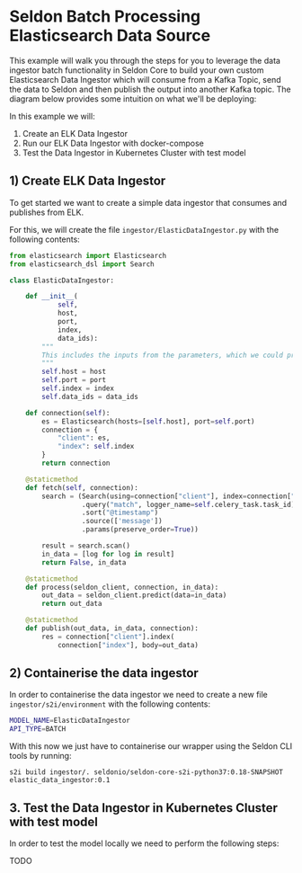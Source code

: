 
# Seldon Batch Processing Elasticsearch Data Source

This example will walk you through the steps for you to leverage the data ingestor batch functionality in Seldon Core to build your own custom Elasticsearch Data Ingestor which will consume from a Kafka Topic, send the data to Seldon and then publish the output into another Kafka topic. The diagram below provides some intuition on what we'll be deploying:

[](./batch-seldon-elk-cluster.png)

In this example we will:
1. Create an ELK Data Ingestor
2. Run our ELK Data Ingestor with docker-compose
3. Test the Data Ingestor in Kubernetes Cluster with test model

## 1) Create ELK Data Ingestor

To get started we want to create a simple data ingestor that consumes and publishes from ELK.

For this, we will create the file `ingestor/ElasticDataIngestor.py` with the following contents:

```python
from elasticsearch import Elasticsearch
from elasticsearch_dsl import Search

class ElasticDataIngestor:

    def __init__(
            self,
            host,
            port,
            index,
            data_ids):
        """
        This includes the inputs from the parameters, which we could provide some by default
        """
        self.host = host
        self.port = port
        self.index = index
        self.data_ids = data_ids

    def connection(self):
        es = Elasticsearch(hosts=[self.host], port=self.port)
        connection = {
            "client": es,
            "index": self.index
        }
        return connection

    @staticmethod
    def fetch(self, connection):
        search = (Search(using=connection["client"], index=connection["index"])
                  .query("match", logger_name=self.celery_task.task_id)
                  .sort("@timestamp")
                  .source(['message'])
                  .params(preserve_order=True))

        result = search.scan()
        in_data = [log for log in result]
        return False, in_data

    @staticmethod
    def process(seldon_client, connection, in_data):
        out_data = seldon_client.predict(data=in_data)
        return out_data

    @staticmethod
    def publish(out_data, in_data, connection):
        res = connection["client"].index(
            connection["index"], body=out_data)
```

## 2) Containerise the data ingestor 

In order to containerise the data ingestor we need to create a new file `ingestor/s2i/environment` with the following contents:

```bash
MODEL_NAME=ElasticDataIngestor
API_TYPE=BATCH
```

With this now we just have to containerise our wrapper using the Seldon CLI tools by running:

```
s2i build ingestor/. seldonio/seldon-core-s2i-python37:0.18-SNAPSHOT elastic_data_ingestor:0.1
```

## 3. Test the Data Ingestor in Kubernetes Cluster with test model

In order to test the model locally we need to perform the following steps:


TODO

